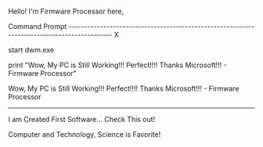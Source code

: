 Hello! I'm Firmware Processor here,

Command Prompt --------------------------------------------------------------------------------------------  X

start dwm.exe

print "Wow, My PC is Still Working!!! Perfect!!!! Thanks Microsoft!!! - Firmware Processor"

Wow, My PC is Still Working!!! Perfect!!!! Thanks Microsoft!!! - Firmware Processor

--------------------------------------------------------------------------------------------------------------

I am Created First Software... Check This out!

Computer and Technology, Science is Favorite!
